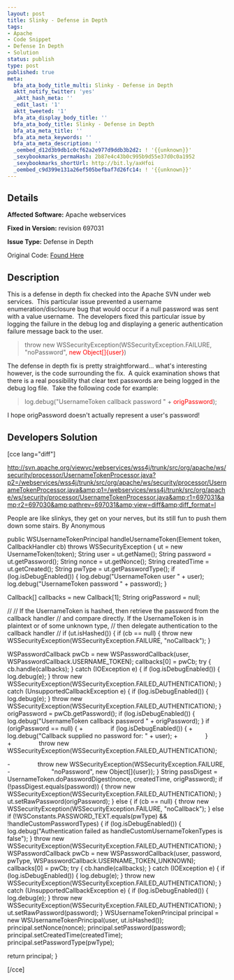 ```yaml
---
layout: post
title: Slinky - Defense in Depth
tags:
- Apache
- Code Snippet
- Defense In Depth
- Solution
status: publish
type: post
published: true
meta:
  bfa_ata_body_title_multi: Slinky - Defense in Depth
  aktt_notify_twitter: 'yes'
  _aktt_hash_meta: ''
  _edit_last: '1'
  aktt_tweeted: '1'
  bfa_ata_display_body_title: ''
  bfa_ata_body_title: Slinky - Defense in Depth
  bfa_ata_meta_title: ''
  bfa_ata_meta_keywords: ''
  bfa_ata_meta_description: ''
  _oembed_d12d3b9db1c0cf62a2e977d9ddb3b2d2: ! '{{unknown}}'
  _sexybookmarks_permaHash: 2b87e4c43b0c995b9d55e37d0c0a1952
  _sexybookmarks_shortUrl: http://bit.ly/axHfoi
  _oembed_c9d399e131a26ef505befbaf7d26fc14: ! '{{unknown}}'
---
```

## Details
__Affected Software:__ Apache webservices

__Fixed in Version:__  revision 697031

__Issue Type:__ Defense in Depth

Original Code: <a title="Slinky" href="http://spotthevuln.com/2010/03/slinky/" target="_blank">Found Here</a>
## Description
<div>

This is a defense in depth fix checked into the Apache SVN under web services.  This particular issue prevented a username enumeration/disclosure bug that would occur if a null password was sent with a value username.  The developers fixed this particular issue by logging the failure in the debug log and displaying a generic authentication failure message back to the user.
<blockquote>throw new WSSecurityException(WSSecurityException.FAILURE,
"noPassword", <span style="color: #ff0000;">new Object[]{user}</span>)</blockquote>
The defense in depth fix is pretty straightforward… what's interesting however, is the code surrounding the fix.  A quick examination shows that there is a real possibility that clear text passwords are being logged in the debug log file.  Take the following code for example:
<blockquote>log.debug("UsernameToken callback password " + <span style="color: #ff0000;">origPassword</span>);</blockquote>
I hope origPassword doesn't actually represent a user's password!

</div>
<h2>Developers Solution</h2>
[cce lang="diff"]

http://svn.apache.org/viewvc/webservices/wss4j/trunk/src/org/apache/ws/security/processor/UsernameTokenProcessor.java?p2=/webservices/wss4j/trunk/src/org/apache/ws/security/processor/UsernameTokenProcessor.java&amp;p1=/webservices/wss4j/trunk/src/org/apache/ws/security/processor/UsernameTokenProcessor.java&amp;r1=697031&amp;r2=697030&amp;pathrev=697031&amp;view=diff&amp;diff_format=l

People are like slinkys, they get on your nerves, but its still fun to push them down some stairs.
By Anonymous

public WSUsernameTokenPrincipal handleUsernameToken(Element token, CallbackHandler cb)
throws WSSecurityException {
ut = new UsernameToken(token);
String user = ut.getName();
String password = ut.getPassword();
String nonce = ut.getNonce();
String createdTime = ut.getCreated();
String pwType = ut.getPasswordType();
if (log.isDebugEnabled()) {
log.debug("UsernameToken user " + user);
log.debug("UsernameToken password " + password);
}

Callback[] callbacks = new Callback[1];
String origPassword = null;

//
// If the UsernameToken is hashed, then retrieve the password from the callback handler
// and compare directly. If the UsernameToken is in plaintext or of some unknown type,
// then delegate authentication to the callback handler
//
if (ut.isHashed()) {
if (cb == null) {
throw new WSSecurityException(WSSecurityException.FAILURE, "noCallback");
}

WSPasswordCallback pwCb = new WSPasswordCallback(user, WSPasswordCallback.USERNAME_TOKEN);
callbacks[0] = pwCb;
try {
cb.handle(callbacks);
} catch (IOException e) {
if (log.isDebugEnabled()) {
log.debug(e);
}
throw new WSSecurityException(WSSecurityException.FAILED_AUTHENTICATION);
} catch (UnsupportedCallbackException e) {
if (log.isDebugEnabled()) {
log.debug(e);
}
throw new WSSecurityException(WSSecurityException.FAILED_AUTHENTICATION);
}
origPassword = pwCb.getPassword();
if (log.isDebugEnabled()) {
log.debug("UsernameToken callback password " + origPassword);
}
if (origPassword == null) {
+                if (log.isDebugEnabled()) {
+                    log.debug("Callback supplied no password for: " + user);
+                }
+                throw new WSSecurityException(WSSecurityException.FAILED_AUTHENTICATION);

-                throw new WSSecurityException(WSSecurityException.FAILURE,
-                        "noPassword", new Object[]{user});
}
String passDigest = UsernameToken.doPasswordDigest(nonce, createdTime, origPassword);
if (!passDigest.equals(password)) {
throw new WSSecurityException(WSSecurityException.FAILED_AUTHENTICATION);
}
ut.setRawPassword(origPassword);
} else {
if (cb == null) {
throw new WSSecurityException(WSSecurityException.FAILURE, "noCallback");
} else if (!WSConstants.PASSWORD_TEXT.equals(pwType) &amp;&amp; !handleCustomPasswordTypes) {
if (log.isDebugEnabled()) {
log.debug("Authentication failed as handleCustomUsernameTokenTypes is false");
}
throw new WSSecurityException(WSSecurityException.FAILED_AUTHENTICATION);
}
WSPasswordCallback pwCb = new WSPasswordCallback(user, password,
pwType, WSPasswordCallback.USERNAME_TOKEN_UNKNOWN);
callbacks[0] = pwCb;
try {
cb.handle(callbacks);
} catch (IOException e) {
if (log.isDebugEnabled()) {
log.debug(e);
}
throw new WSSecurityException(WSSecurityException.FAILED_AUTHENTICATION);
} catch (UnsupportedCallbackException e) {
if (log.isDebugEnabled()) {
log.debug(e);
}
throw new WSSecurityException(WSSecurityException.FAILED_AUTHENTICATION);
}
ut.setRawPassword(password);
}
WSUsernameTokenPrincipal principal = new WSUsernameTokenPrincipal(user, ut.isHashed());
principal.setNonce(nonce);
principal.setPassword(password);
principal.setCreatedTime(createdTime);
principal.setPasswordType(pwType);

return principal;
}

[/cce] 

